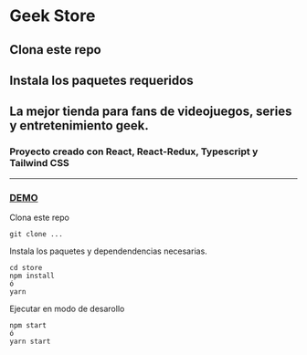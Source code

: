 # Geek Store

## Clona este repo

## Instala los paquetes requeridos

## La mejor tienda para fans de videojuegos, series y entretenimiento geek.

### Proyecto creado con React, React-Redux, Typescript y Tailwind CSS

---

### [DEMO](https://sgcgeekstore.netlify.app/)

Clona este repo

```
git clone ...
```

Instala los paquetes y dependendencias necesarias.

```
cd store
npm install
ó
yarn
```

Ejecutar en modo de desarollo

```
npm start
ó
yarn start
```
